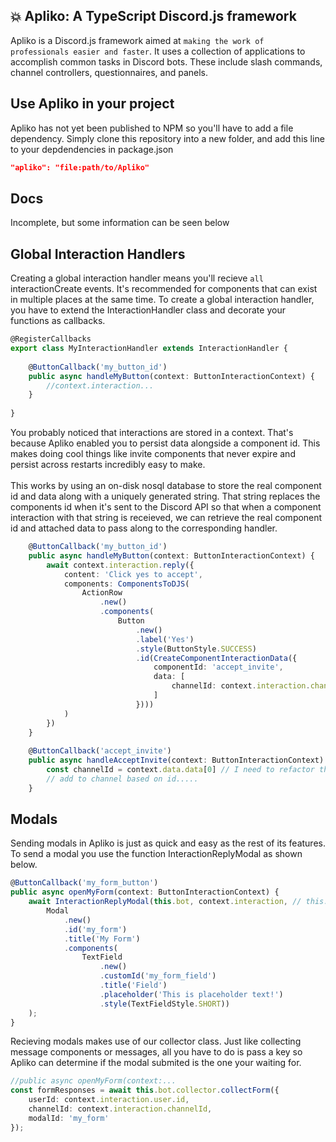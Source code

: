 ## 💥 Apliko: A TypeScript Discord.js framework

Apliko is a Discord.js framework aimed at ```making the work of professionals easier and faster```. It uses a collection of applications to accomplish common tasks in Discord bots. These include slash commands, channel controllers, questionnaires, and panels. 

## Use Apliko in your project
Apliko has not yet been published to NPM so you'll have to add a file dependency. Simply clone this repository into a new folder, and add this line to your depdendencies in package.json
```json
"apliko": "file:path/to/Apliko"
```

## Docs
Incomplete, but some information can be seen below

## Global Interaction Handlers
Creating a global interaction handler means you'll recieve ```all``` interactionCreate events. It's recommended for components that can exist in multiple places at the same time. To create a global interaction handler, you have to extend the InteractionHandler class and decorate your functions as callbacks.
```typescript
@RegisterCallbacks
export class MyInteractionHandler extends InteractionHandler {
    
    @ButtonCallback('my_button_id')
    public async handleMyButton(context: ButtonInteractionContext) {
        //context.interaction...
    }
    
}
```
You probably noticed that interactions are stored in a context. That's because Apliko enabled you to persist data alongside a component id. This makes doing cool things like invite components that never expire and persist across restarts incredibly easy to make.<br/> <br/>This works by using an on-disk nosql database to store the real component id and data along with a uniquely generated string. That string replaces the components id when it's sent to the Discord API so that when a component interaction with that string is receieved, we can retrieve the real component id and attached data to pass along to the corresponding handler.
```typescript
    @ButtonCallback('my_button_id')
    public async handleMyButton(context: ButtonInteractionContext) {
        await context.interaction.reply({
            content: 'Click yes to accept',
            components: ComponentsToDJS(
                ActionRow
                    .new()
                    .components(
                        Button
                            .new()                            
                            .label('Yes')
                            .style(ButtonStyle.SUCCESS)
                            .id(CreateComponentInteractionData({
                                componentId: 'accept_invite',
                                data: [
                                    channelId: context.interaction.channelId
                                ]
                            })))
            )
        })
    }
    
    @ButtonCallback('accept_invite')
    public async handleAcceptInvite(context: ButtonInteractionContext) {
        const channelId = context.data.data[0] // I need to refactor this, I know lol
        // add to channel based on id.....
    }
```

## Modals
Sending modals in Apliko is just as quick and easy as the rest of its features. To send a modal you use the function InteractionReplyModal as shown below.
```typescript
@ButtonCallback('my_form_button')
public async openMyForm(context: ButtonInteractionContext) {
    await InteractionReplyModal(this.bot, context.interaction, // this.bot contains the REST instance
        Modal
            .new()
            .id('my_form')
            .title('My Form')
            .components(
                TextField
                    .new()
                    .customId('my_form_field')
                    .title('Field')
                    .placeholder('This is placeholder text!')
                    .style(TextFieldStyle.SHORT))
    );
}
```

Recieving modals makes use of our collector class. Just like collecting message components or messages, all you have to do is pass a key so Apliko can determine if the modal submited is the one your waiting for.
```typescript
//public async openMyForm(context:...
const formResponses = await this.bot.collector.collectForm({
    userId: context.interaction.user.id,
    channelId: context.interaction.channelId,
    modalId: 'my_form'
});
```
